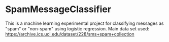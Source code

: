 # SpamMessageClassifier
This is a machine learning experimental project for classifying messages as "spam" or "non-spam" using logistic regression.
Main data set used: https://archive.ics.uci.edu/dataset/228/sms+spam+collection